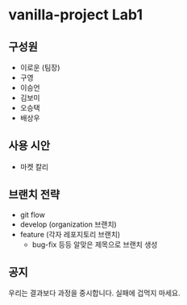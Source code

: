 # vanilla-project Lab1
## 구성원
- 이로운 (팀장)
- 구영
- 이승언
- 김보미
- 오승택
- 배상우
## 사용 시안
- 마켓 칼리
## 브랜치 전략
- git flow
- develop (organization 브랜치)
- feature (각자 레포지토리 브랜치)
    - bug-fix 등등 알맞은 제목으로 브랜치 생성
## 공지
우리는 결과보다 과정을 중시합니다.
실패에 겁먹지 마세요.
